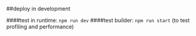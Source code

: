 ##deploy in development

####test in runtime: `npm run dev`
####test builder: `npm run start` (to test profiling and performance)

